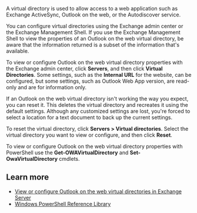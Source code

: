 A virtual directory is used to allow access to a web application such as Exchange ActiveSync, Outlook on the web, or the Autodiscover service.

You can configure virtual directories using the Exchange admin center or the Exchange Management Shell. If you use the Exchange Management Shell to view the properties of an Outlook on the web virtual directory, be aware that the information returned is a subset of the information that's available.

To view or configure Outlook on the web virtual directory properties with the Exchange admin center, click **Servers**, and then click **Virtual Directories**. Some settings, such as the **Internal URL** for the website, can be configured, but some settings, such as Outlook Web App version, are read-only and are for information only.

If an Outlook on the web virtual directory isn't working the way you expect, you can reset it. This deletes the virtual directory and recreates it using the default settings. Although any customized settings are lost, you're forced to select a location for a text document to back up the current settings.

To reset the virtual directory, click **Servers > Virtual directories**. Select the virtual directory you want to view or configure, and then click **Reset**.

To view or configure Outlook on the web virtual directory properties with PowerShell use the **Get-OWAVirtualDirectory** and **Set-OwaVirtualDirectory** cmdlets.

## Learn more

- [View or configure Outlook on the web virtual directories in Exchange Server](/exchange/clients/outlook-on-the-web/virtual-directories?azure-portal=true)
- [Windows PowerShell Reference Library](/powershell/windows/get-started?azure-portal=true)

